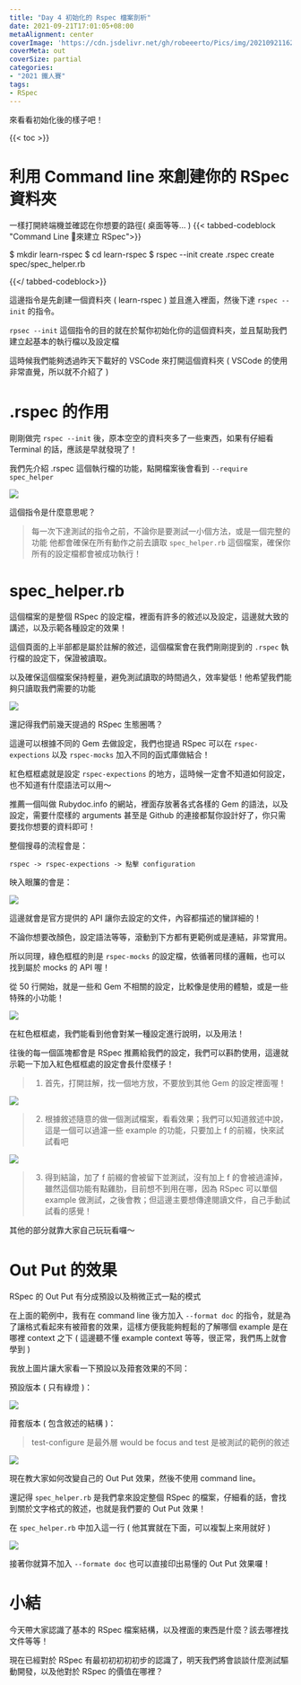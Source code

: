 ```yaml
---
title: "Day 4 初始化的 Rspec 檔案剖析"
date: 2021-09-21T17:01:05+08:00
metaAlignment: center
coverImage: 'https://cdn.jsdelivr.net/gh/robeeerto/Pics/img/202109211620030.png' 
coverMeta: out
coverSize: partial
categories:
- "2021 鐵人賽"
tags:
- RSpec
---
```


來看看初始化後的樣子吧！
<!--more-->
{{< toc >}}

# 利用 Command line 來創建你的 RSpec 資料夾

一樣打開終端機並確認在你想要的路徑( 桌面等等... )
{{< tabbed-codeblock "Command Line 來建立 RSpec">}}
<!-- tab shell -->
$ mkdir learn-rspec
$ cd learn-rspec
$ rspec --init
  create .rspec
  create spec/spec_helper.rb
<!-- endtab -->
{{</ tabbed-codeblock>}}

這邊指令是先創建一個資料夾 ( learn-rspec ) 並且進入裡面，然後下達 `rspec --init` 的指令。

`rpsec --init` 這個指令的目的就在於幫你初始化你的這個資料夾，並且幫助我們建立起基本的執行檔以及設定檔

這時候我們能夠透過昨天下載好的 VSCode 來打開這個資料夾 ( VSCode 的使用非常直覺，所以就不介紹了 )

# .rspec 的作用

剛剛做完 `rspec --init` 後，原本空空的資料夾多了一些東西，如果有仔細看 Terminal 的話，應該是早就發現了！

我們先介紹 .rspec 這個執行檔的功能，點開檔案後會看到 `--require spec_helper`

![](https://cdn.jsdelivr.net/gh/robeeerto/Pics/img/202109211705699.png)

這個指令是什麼意思呢？

> 每一次下達測試的指令之前，不論你是要測試一小個方法，或是一個完整的功能
> 他都會確保在所有動作之前去讀取 `spec_helper.rb` 這個檔案，確保你所有的設定檔都會被成功執行！

# spec_helper.rb

這個檔案的是整個 RSpec 的設定檔，裡面有許多的敘述以及設定，這邊就大致的講述，以及示範各種設定的效果！

這個頁面的上半部都是屬於註解的敘述，這個檔案會在我們剛剛提到的 `.rspec` 執行檔的設定下，保證被讀取。

以及確保這個檔案保持輕量，避免測試讀取的時間過久，效率變低！他希望我們能夠只讀取我們需要的功能

![](https://cdn.jsdelivr.net/gh/robeeerto/Pics/img/202109211705082.png)

還記得我們前幾天提過的 RSpec 生態圈嗎？

這邊可以根據不同的 Gem 去做設定，我們也提過 RSpec 可以在 `rspec-expections` 以及 `rspec-mocks` 加入不同的函式庫做結合！

紅色框框處就是設定 `rspec-expections` 的地方，這時候一定會不知道如何設定，也不知道有什麼語法可以用～

推薦一個叫做 Rubydoc.info 的網站，裡面存放著各式各樣的 Gem 的語法，以及設定，需要什麼樣的 arguments 甚至是 Github 的連接都幫你設計好了，你只需要找你想要的資料即可！

整個搜尋的流程會是：

```shell=
rspec -> rspec-expections -> 點擊 configuration
```

映入眼簾的會是：

![](https://cdn.jsdelivr.net/gh/robeeerto/Pics/img/202109211706342.png)

這邊就會是官方提供的 API 讓你去設定的文件，內容都描述的蠻詳細的！

不論你想要改顏色，設定語法等等，滾動到下方都有更範例或是連結，非常實用。

所以同理，綠色框框的則是 `rspec-mocks` 的設定檔，依循著同樣的邏輯，也可以找到屬於 mocks 的 API 喔！

從 50 行開始，就是一些和 Gem 不相關的設定，比較像是使用的體驗，或是一些特殊的小功能！

![](https://cdn.jsdelivr.net/gh/robeeerto/Pics/img/202109211706629.png)

在紅色框框處，我們能看到他會對某一種設定進行說明，以及用法！

往後的每一個區塊都會是 RSpec 推薦給我們的設定，我們可以斟酌使用，這邊就示範一下加入紅色框框處的設定會長什麼樣子！

> 1. 首先，打開註解，找一個地方放，不要放到其他 Gem 的設定裡面喔！

![](https://cdn.jsdelivr.net/gh/robeeerto/Pics/img/202109211706231.png)

> 2. 根據敘述隨意的做一個測試檔案，看看效果；我們可以知道敘述中說，這是一個可以過濾一些 example 的功能，只要加上 f 的前綴，快來試試看吧

![](https://cdn.jsdelivr.net/gh/robeeerto/Pics/img/202109211707618.png)

> 3. 得到結論，加了 f 前綴的會被留下並測試，沒有加上 f 的會被過濾掉，雖然這個功能有點雞肋，目前想不到用在哪，因為 RSpec 可以單個 example 做測試，之後會教；但這邊主要想傳達閱讀文件，自己手動試試看的感覺！

其他的部分就靠大家自己玩玩看囉～

# Out Put 的效果

RSpec 的 Out Put 有分成預設以及稍微正式一點的模式

在上面的範例中，我有在 command line 後方加入 `--format doc` 的指令，就是為了讓格式看起來有被箝套的效果，這樣方便我能夠輕鬆的了解哪個 example 是在哪裡 context 之下 ( 這邊聽不懂 example context 等等，很正常，我們馬上就會學到 )

我放上圖片讓大家看一下預設以及箝套效果的不同：

預設版本 ( 只有綠燈 )：

![](https://cdn.jsdelivr.net/gh/robeeerto/Pics/img/202109211707386.png)


箝套版本 ( 包含敘述的結構 )：

> test-configure 是最外層
> would be focus and test 是被測試的範例的敘述

![](https://cdn.jsdelivr.net/gh/robeeerto/Pics/img/202109211707262.png)

現在教大家如何改變自己的 Out Put 效果，然後不使用 command line。

還記得 `spec_helper.rb` 是我們拿來設定整個 RSpec 的檔案，仔細看的話，會找到關於文字格式的敘述，也就是我們要的 Out Put 效果！

在 `spec_helper.rb` 中加入這一行 ( 他其實就在下面，可以複製上來用就好 )

![](https://cdn.jsdelivr.net/gh/robeeerto/Pics/img/202109211707780.png)

接著你就算不加入 `--formate doc` 也可以直接印出易懂的 Out Put 效果囉！

# 小結

今天帶大家認識了基本的 RSpec 檔案結構，以及裡面的東西是什麼？該去哪裡找文件等等！

現在已經對於 RSpec 有最初初初初初步的認識了，明天我們將會談談什麼測試驅動開發，以及他對於 RSpec 的價值在哪裡？






